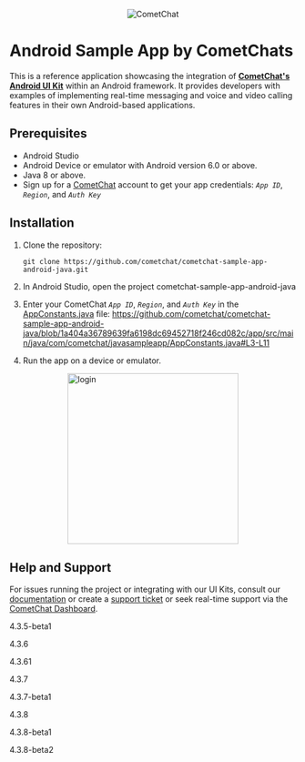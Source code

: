 <p align="center">
  <img alt="CometChat" src="https://assets.cometchat.io/website/images/logos/banner.png">
</p>

# Android Sample App by CometChats

This is a reference application showcasing the integration of [**CometChat's Android UI Kit**](https://www.cometchat.com/docs/v4/android-uikit/overview) within an Android framework. It provides developers with examples of implementing real-time messaging and voice and video calling features in their own Android-based applications.

## Prerequisites

- Android Studio
- Android Device or emulator with Android version 6.0 or above.
- Java 8 or above.
- Sign up for a [CometChat](https://app.cometchat.com/) account to get your app credentials: _`App ID`_, _`Region`_, and _`Auth Key`_


## Installation
1. Clone the repository:
    ```
    git clone https://github.com/cometchat/cometchat-sample-app-android-java.git
    ```
2. In Android Studio, open the project cometchat-sample-app-android-java

3. Enter your CometChat _`App ID`_, _`Region`_, and _`Auth Key`_ in the [AppConstants.java](https://github.com/cometchat/cometchat-sample-app-android-java/blob/v4/app/src/main/java/com/cometchat/javasampleapp/AppConstants.java) file:
   https://github.com/cometchat/cometchat-sample-app-android-java/blob/1a404a36789639fa6198dc69452718f246cd082c/app/src/main/java/com/cometchat/javasampleapp/AppConstants.java#L3-L11

4. Run the app on a device or emulator.

<div style="
    display: flex;
    align-items: center;
    justify-content: center;">
   <img src="./Screenshots/main_screen.png" alt="login" width="300">
</div>

## Help and Support
For issues running the project or integrating with our UI Kits, consult our [documentation](https://www.cometchat.com/docs/android-uikit/integration) or create a [support ticket](https://help.cometchat.com/hc/en-us) or seek real-time support via the [CometChat Dashboard](http://app.cometchat.com/).

4.3.5-beta1

4.3.6

4.3.61

4.3.7

4.3.7-beta1

4.3.8

4.3.8-beta1

4.3.8-beta2
